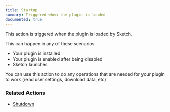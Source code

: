 ```yaml
---
title: Startup
summary: Triggered when the plugin is loaded
documented: true
---
```


This action is triggered when the plugin is loaded by Sketch.

This can happen in any of these scenarios:

- Your plugin is installed
- Your plugin is enabled after being disabled
- Sketch launches

You can use this action to do any operations that are needed for your plugin to work (read user settings, download data, etc)

### Related Actions

- [Shutdown](/reference/action/Shutdown/)

